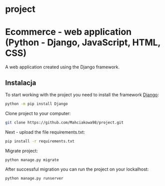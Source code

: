# project
# Ecommerce - web application (Python - Django, JavaScript, HTML, CSS)

A web application created using the Django framework.

## Instalacja

To start working with the project you need to install the framework [Django](https://docs.djangoproject.com/en/4.1/):

```bash
python -m pip install Django
```

Clone project to your computer:

```bash
git clone https://github.com/Mahciakowa98/project.git
```
Next - upload the file requirements.txt:

```bash
pip install -r requirements.txt
```
Migrate project:

```bash
python manage.py migrate
```

After successful migration you can run the project on your lockalhost:
```bash
python manage.py runserver
```
